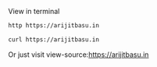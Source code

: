 View in terminal

```bash
http https://arijitbasu.in
```

```bash
curl https://arijitbasu.in
```

Or just visit view-source:https://arijitbasu.in
